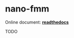 # nano-fmm

Online document: **[readthedocs](http://nano-fmm.readthedocs.io/)**

<!--intro-start-->

TODO

<!--intro-end-->